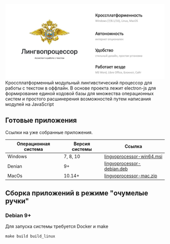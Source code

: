 ![Lingvo Processor](img/main.jpg) 
Кроссплатформенный модульный лингивстический процессор для работы с текстом в оффлайн. 
В основе проекта лежит electron-js для формирование единой кодовой базы для множества операционных систем и простого расшинерения возможностей путем написания модулей на JavaScript




## Готовые приложения
Ссылки на уже собранные приложения. 

| Операционная система | Версия системы |  Ссылка |
| ------ | ------ | ------ |
| Windows | 7, 8, 10 | [lingvoprocessor-win64.msi](https://cdn.dataswarm.ru/lingvoprocessor-win64.msi) |
| Denian | 9+ | [lingvoprocessor-debian.deb](https://cdn.dataswarm.ru/lingvoprocessor-debian.deb) |
| MacOs | 10.14+ | [lingvoprocessor-mac.zip](https://cdn.dataswarm.ru/lingvoprocessor-mac.zip) |

## Сборка приложений в режимe "очумелые ручки"

### Debian 9+
Для запуска системы требуется Docker и make
```shell script
make build build_linux
``` 